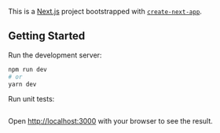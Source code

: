 This is a [Next.js](https://nextjs.org/) project bootstrapped with [`create-next-app`](https://github.com/vercel/next.js/tree/canary/packages/create-next-app).

## Getting Started

Run the development server:

```bash
npm run dev
# or
yarn dev
```

Run unit tests:
```npm run test
```

Open [http://localhost:3000](http://localhost:3000) with your browser to see the result.

